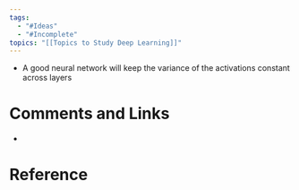 ```yaml
---
tags:
  - "#Ideas"
  - "#Incomplete"
topics: "[[Topics to Study Deep Learning]]"
---
```

- A good neural network will keep the variance of the activations constant across layers
# Comments and Links
- 
# Reference
